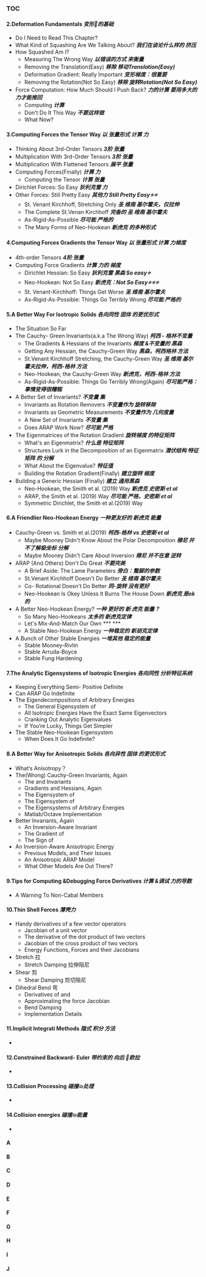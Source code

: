 ### TOC
#### **2**.Deformation Fundamentals ***变形🫠的基础***
  - Do I Need to Read This Chapter? 
  - What Kind of Squashing Are We Talking About? ***我们在谈论什么样的 挤压***
  - How Squashed Am I? 
    - Measuring The Wrong Way ***以错误的方式 来衡量***
    - Removing the Translation(Easy) ***移除 移动Translation(Easy)***
    - Deformation Gradient: Really Important ***变形梯度：很重要***
    - Removing the Rotation(Not So Easy) ***移除 旋转Rotation(Not So Easy)***
  - Force Computation: How Much Should I Push Back? ***力的计算 要用多大的力才能推回***
    - Computing ***计算***
    - Don't Do It This Way ***不要这样做***
    - What Now? 
#### **3**.Computing Forces the Tensor Way ***以 张量形式 计算 力***
  - Thinking About 3rd-Order Tensors ***3阶 张量***
  - Multiplication With 3rd-Order Tensors ***3阶 张量***
  - Multiplication With Flattened Tensors ***展平 张量***
  - Computing Forces(Finally) ***计算 力***
    - Computing the Tensor ***计算 张量***
  - Dirichlet Forces: So Easy ***狄利克雷 力***
  - Other Forces: Still Pretty Easy ***其他力 Still Pretty Easy⭐⭐***
    - St. Venant Kirchhoff, Stretching Only ***圣 维南 基尔霍夫，仅拉伸***
    - The Complete St.Venan Kirchhoff ***完备的 圣 维南 基尔霍夫***
    - As-Rigid-As-Possible ***尽可能 严格的***
    - The Many Forms of Neo-Hookean ***新虎克 的多种形式***
#### **4**.Computing Forces Gradients the Tensor Way ***以 张量形式 计算 力梯度***
  - 4th-order Tensors ***4阶 张量***
  - Computing Force Gradients ***计算 力的 梯度***
    - Dirichlet Hessian: So Easy ***狄利克雷 黑森 So easy⭐***
    - Neo-Hookean: Not So Easy ***新虎克：Not So Easy⭐⭐⭐***
    - St. Venant-Kirchhoff: Things Get Worse ***圣 维南 基尔霍夫***
    - As-Rigid-As-Possible: Things Go Terribly Wrong ***尽可能 严格的***
#### **5**.A Better Way For Isotropic Solids ***各向同性 固体 的更优形式***
  - The Situation So Far
  - The Cauchy- Green Invariants(a.k.a The Wrong Way) ***柯西 - 格林不变量***
    - The Gradients & Hessians of the Invariants ***梯度 &不变量的 黑森***
    - Getting Any Hessian, the Cauchy-Green Way ***黑森，柯西格林 方法***
    - St.Venant Kirchhoff Stretching, the Cauchy-Green Way ***圣 维南 基尔霍夫拉伸，柯西-格林 方法***
    - Neo-Hookean, the Cauchy-Green Way ***新虎克，柯西-格林 方法***
    - As-Rigid-As-Possible: Things Go Terribly Wrong(Again) ***尽可能严格：事情变得很糟糕***
  - A Better Set of Invariants? ***不变量 集***
    - Invariants as Rotation Removers ***不变量作为 旋转移除***
    - Invariants as Geometric Measurements ***不变量作为 几何度量***
    - A New Set of Invariants ***不变量 集***
    - Does ARAP Work Now? ***尽可能 严格***
  - The Eigenmatrices of the Rotation Gradient ***旋转梯度 的特征矩阵***
    - What's an Eigenmatrix? ***什么是 特征矩阵***
    - Structures Lurk in the Decomposition of an Eigenmatrix ***潜伏结构 特征矩阵 的 分解***
    - What About the Eigenvalue? ***特征值***
    - Building the Rotation Gradient(Finally) ***建立旋转 梯度***
  - Building a Generic Hessian (Finally) ***建立 通用黑森***
      - Neo-Hookean, the Smith et al. (2019) Way ***新虎克 史密斯 et al***
      - ARAP, the Smith et al. (2019) Way ***尽可能 严格，史密斯 et al***
      - Symmetric Dirichlet, the Smith et al.(2019) Way

  
#### **6**.A Friendlier Neo-Hookean Energy ***一种更友好的 新虎克 能量***
  - Cauchy-Green vs. Smith et al.(2019) ***柯西-格林 vs 史密斯 et al***
    - Maybe Mooney Didn't Know About the Polar Decomposition ***穆尼 并不了解极坐标 分解***
    - Maybe Mooney Didn't Care About Inversion ***穆尼 并不在意 逆转***
  - ARAP (And Others) Don't Do Great ***不要完美***
    - A Brief Aside: The Lame Parameters ***旁白：蹩脚的参数***
    - St.Venant Kirchhoff Doesn't Do Better ***圣 维南 基尔霍夫***
    - Co- Rotational Doesn't Do Better ***同-旋转 没有更好***
    - Neo-Hookean Is Okey Unless It Burns The House Down ***新虎克 是ok的***
  - A Better Neo-Hookean Energy? ***一种 更好的 新 虎克 能量？***
    - So Many Neo-Hookeans ***太多的 新虎克定律***
    - Let's Mix-And-Match Our Own *** ***
    - A Stable Neo-Hookean Energy ***一种稳定的 新胡克定律***
  - A Bunch of Other Stable Energies ***一堆其他 稳定的能量***
    - Stable Mooney-Rivlin
    - Stable Arruda-Boyce
    - Stable Fung Hardening
#### **7**.The Analytic Eigensystems of Isotropic Energies ***各向同性 分析特征系统***
  - Keeping Everything Semi- Positive Definite
  - Can ARAP Go Indefinite
  - The Eigendecompositions of Arbitrary Energies
    - The General Eigensystem of
    - All Isotropic Energies Have the Exact Same Eigenvectors
    - Cranking Out Analytic Eigenvalues
    - If You‘re Lucky, Things Get Simpler 
  - The Stable Neo-Hookean Eigensystem
    - When Does It Go Indefinite?

#### **8**.A Better Way for Anisotropic Solids ***各向异性 固体 的更优形式***
  - What‘s Anisotropy？
  - The(Wrong) Cauchy-Green Invariants, Again
    - The  and  Invariants
    - Gradients and Hessians, Again
    - The Eigensystem of
    - The Eigensystem of
    - The Eigensystems of Arbitrary Energies
    - Matlab/Octave Implementation
  - Better Invariants, Again
    - An Inversion-Aware Invariant
    - The Gradient of
    - The Sign of
  - An Inversion-Aware Anisotropic Energy
    - Previous Models, and Their Issues
    - An Anisotropic ARAP Model
    - What Other Models Are Out There?

#### **9**.Tips for Computing &Debugging Force Derivatives ***计算 &调试 力的导数***
  - A Warning To Non-Cabal Members


#### **10**.Thin Shell Forces ***薄壳力***
  - Handy derivatives of a few vector operators
    - Jacobian of a unit vector
    - The derivative of the dot product of two vectors
    - Jacobian of the cross product of two vectors
    - Energy Functions, Forces and their Jacobians  
  - Stretch 拉
    - Stretch Damping 拉伸阻尼
  - Shear 剪
    - Shear Damping 剪切阻尼
  - Dihedral Bend 弯
    - Derivatives of  and
    - Approximating the force Jacobian
    - Bend Damping
    - Implementation Details 


#### **11**.Implicit Integrati Methods ***隐式 积分 方法***
  - 


#### **12**.Constrained Backward- Euler ***带约束的 向后 🔄欧拉***
  -  


#### **13**.Collision Processing ***碰撞💥处理***
  -


#### **14**.Collision energies ***碰撞💥能量***
  -


#### A
#### B
#### C
#### D
#### E
#### F
#### G
#### H 
#### I
#### J
